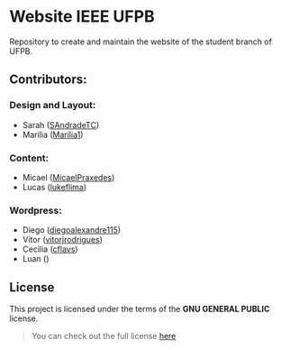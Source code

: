 # Website IEEE UFPB
Repository to create and maintain the website of the student branch of UFPB. 

## Contributors:

### Design and Layout:

- Sarah ([SAndradeTC](https://github.com/SAndradeTC))
- Marilia ([Marilia1](https://github.com/Marilia1))

### Content: 
- Micael ([MicaelPraxedes](https://github.com/MicaelPraxedes))
- Lucas ([lukeflima](https://github.com/lukeflima))

### Wordpress:
- Diego ([diegoalexandre115](https://github.com/diegoalexandre115))
- Vitor ([vitorjrodrigues](https://github.com/vitorjrodrigues))
- Cecilia ([cflavs](https://github.com/cflavs))
- Luan ([](https://github.com/))

## License

This project is licensed under the terms of the **GNU GENERAL PUBLIC** license.
>You can check out the full license [here](https://github.com/Marilia1/site-ieee-ufpb/blob/master/LICENSE)
